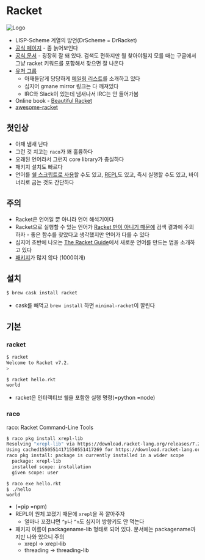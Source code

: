 # Racket

![Logo](https://upload.wikimedia.org/wikipedia/commons/8/8c/Racket-logo.png)

* LISP-Scheme 계열의 방언(DrScheme = DrRacket)
* [공식 페이지](https://racket-lang.org) - 좀 늙어보인다
* [공식 문서](https://docs.racket-lang.org) - 굉장히 잘 돼 있다. 검색도 편하지만 뭘 찾아야될지 모를 때는 구글에서 그냥 racket 키워드를 포함해서 찾으면 잘 나온다
* [유저 그룹](https://groups.google.com/forum/?hl=en#!forum/racket-users)
    * 아재들답게 당당하게 [메일링 리스트](https://lists.racket-lang.org)를 소개하고 있다
    * 심지어 gmane mirror 링크는 다 깨져있다
    * IRC와 Slack이 있는데 냄새나서 IRC는 안 들어가봄
* Online book - [Beautiful Racket](https://beautifulracket.com)
* [awesome-racket](https://github.com/avelino/awesome-racket)

## 첫인상

* 아재 냄새 난다
* 그런 것 치고는 `raco`가 꽤 훌륭하다
* 오래된 언어라서 그런지 core library가 충실하다
* 패키지 설치도 빠르다
* 언어를 [쉘 스크립트로 사용](https://docs.racket-lang.org/guide/scripts.html)할 수도 있고, [REPL](https://docs.racket-lang.org/xrepl/index.html)도 있고, 즉시 실행할 수도 있고, 바이너리로 굽는 것도 간단하다

## 주의

* Racket은 언어일 뿐 아니라 언어 해석기이다
* Racket으로 실행할 수 있는 언어가 [Racket 만이 아니기 때문에](https://www.reddit.com/r/Racket/comments/29ag9o/list_of_racket_languages/) 검색 결과에 주의하자 - 좋은 함수를 찾았다고 생각했지만 언어가 다를 수 있다
* 심지어 초반에 나오는 [The Racket Guide](https://docs.racket-lang.org/guide/languages.html)에서 새로운 언어를 만드는 법을 소개하고 있다
* [패키지](https://pkgs.racket-lang.org/index.html)가 많지 않다 (1000여개)


## 설치

```bash
$ brew cask install racket
```

* cask를 빼먹고 `brew install` 하면 `minimal-racket`이 깔린다

## 기본

### racket

```bash
$ racket
Welcome to Racket v7.2.
>

$ racket hello.rkt
world
```

* racket은 인터랙티브 쉘을 포함한 실행 명령(=python =node)

### raco

  raco: Racket Command-Line Tools

```bash
$ raco pkg install xrepl-lib
Resolving "xrepl-lib" via https://download.racket-lang.org/releases/7.2/catalog/
Using cached15505514171550551417269 for https://download.racket-lang.org/releases/7.2/pkgs/xrepl-lib.zip
raco pkg install: package is currently installed in a wider scope
  package: xrepl-lib
  installed scope: installation
  given scope: user

$ raco exe hello.rkt
$ ./hello
world
```

* (=pip =npm)
* REPL이 원체 꼬졌기 때문에 `xrepl`을 꼭 깔아주자
    * 얼마나 꼬졌냐면 `^p`나 `^n`도 심지어 방향키도 안 먹는다
* 패키지 이름이 packagename-lib 형태로 되어 있다. 문서에는 packagename까지만 나와 있으니 주의
    * xrepl -> xrepl-lib
    * threading -> threading-lib
